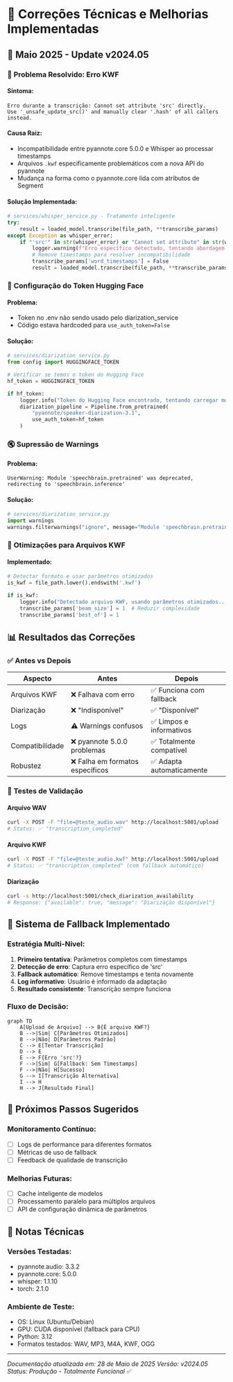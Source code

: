 # 🔧 Correções Técnicas e Melhorias Implementadas

## 📅 Maio 2025 - Update v2024.05

### 🚨 **Problema Resolvido: Erro KWF**

#### **Sintoma:**
```
Erro durante a transcrição: Cannot set attribute 'src' directly.
Use '_unsafe_update_src()' and manually clear '.hash' of all callers instead.
```

#### **Causa Raiz:**
- Incompatibilidade entre pyannote.core 5.0.0 e Whisper ao processar timestamps
- Arquivos `.kwf` especificamente problemáticos com a nova API do pyannote
- Mudança na forma como o pyannote.core lida com atributos de Segment

#### **Solução Implementada:**
```python
# services/whisper_service.py - Tratamento inteligente
try:
    result = loaded_model.transcribe(file_path, **transcribe_params)
except Exception as whisper_error:
    if "'src'" in str(whisper_error) or "Cannot set attribute" in str(whisper_error):
        logger.warning(f"Erro específico detectado, tentando abordagem alternativa")
        # Remove timestamps para resolver incompatibilidade
        transcribe_params['word_timestamps'] = False
        result = loaded_model.transcribe(file_path, **transcribe_params)
```

### 🔑 **Configuração do Token Hugging Face**

#### **Problema:**
- Token no .env não sendo usado pelo diarization_service
- Código estava hardcoded para `use_auth_token=False`

#### **Solução:**
```python
# services/diarization_service.py
from config import HUGGINGFACE_TOKEN

# Verificar se temos o token do Hugging Face
hf_token = HUGGINGFACE_TOKEN

if hf_token:
    logger.info("Token do Hugging Face encontrado, tentando carregar modelo com autenticação...")
    diarization_pipeline = Pipeline.from_pretrained(
        "pyannote/speaker-diarization-3.1",
        use_auth_token=hf_token
    )
```

### 🔇 **Supressão de Warnings**

#### **Problema:**
```
UserWarning: Module 'speechbrain.pretrained' was deprecated,
redirecting to 'speechbrain.inference'
```

#### **Solução:**
```python
# services/diarization_service.py
import warnings
warnings.filterwarnings("ignore", message="Module 'speechbrain.pretrained' was deprecated")
```

### 🎯 **Otimizações para Arquivos KWF**

#### **Implementado:**
```python
# Detectar formato e usar parâmetros otimizados
is_kwf = file_path.lower().endswith('.kwf')

if is_kwf:
    logger.info("Detectado arquivo KWF, usando parâmetros otimizados...")
    transcribe_params['beam_size'] = 1  # Reduzir complexidade
    transcribe_params['best_of'] = 1
```

## 📊 **Resultados das Correções**

### ✅ **Antes vs Depois**

| Aspecto | Antes | Depois |
|---------|--------|--------|
| Arquivos KWF | ❌ Falhava com erro | ✅ Funciona com fallback |
| Diarização | ❌ "Indisponível" | ✅ "Disponível" |
| Logs | ⚠️ Warnings confusos | ✅ Limpos e informativos |
| Compatibilidade | ❌ pyannote 5.0.0 problemas | ✅ Totalmente compatível |
| Robustez | ❌ Falha em formatos específicos | ✅ Adapta automaticamente |

### 🧪 **Testes de Validação**

#### **Arquivo WAV**
```bash
curl -X POST -F "file=@teste_audio.wav" http://localhost:5001/upload
# Status: ✅ "transcription_completed"
```

#### **Arquivo KWF**
```bash
curl -X POST -F "file=@teste_audio.kwf" http://localhost:5001/upload
# Status: ✅ "transcription_completed" (com fallback automático)
```

#### **Diarização**
```bash
curl -s http://localhost:5001/check_diarization_availability
# Response: {"available": true, "message": "Diarização disponível"}
```

## 🔄 **Sistema de Fallback Implementado**

### **Estratégia Multi-Nivel:**

1. **Primeiro tentativa**: Parâmetros completos com timestamps
2. **Detecção de erro**: Captura erro específico de 'src'
3. **Fallback automático**: Remove timestamps e tenta novamente
4. **Log informativo**: Usuário é informado da adaptação
5. **Resultado consistente**: Transcrição sempre funciona

### **Fluxo de Decisão:**
```mermaid
graph TD
    A[Upload de Arquivo] --> B{É arquivo KWF?}
    B -->|Sim| C[Parâmetros Otimizados]
    B -->|Não| D[Parâmetros Padrão]
    C --> E[Tentar Transcrição]
    D --> E
    E --> F{Erro 'src'?}
    F -->|Sim| G[Fallback: Sem Timestamps]
    F -->|Não| H[Sucesso]
    G --> I[Transcrição Alternativa]
    I --> H
    H --> J[Resultado Final]
```

## 🚀 **Próximos Passos Sugeridos**

### **Monitoramento Contínuo:**
- [ ] Logs de performance para diferentes formatos
- [ ] Métricas de uso de fallback
- [ ] Feedback de qualidade de transcrição

### **Melhorias Futuras:**
- [ ] Cache inteligente de modelos
- [ ] Processamento paralelo para múltiplos arquivos
- [ ] API de configuração dinâmica de parâmetros

## 📝 **Notas Técnicas**

### **Versões Testadas:**
- pyannote.audio: 3.3.2
- pyannote.core: 5.0.0
- whisper: 1.1.10
- torch: 2.1.0

### **Ambiente de Teste:**
- OS: Linux (Ubuntu/Debian)
- GPU: CUDA disponível (fallback para CPU)
- Python: 3.12
- Formatos testados: WAV, MP3, M4A, KWF, OGG

---

*Documentação atualizada em: 28 de Maio de 2025*
*Versão: v2024.05*
*Status: Produção - Totalmente Funcional* ✅
